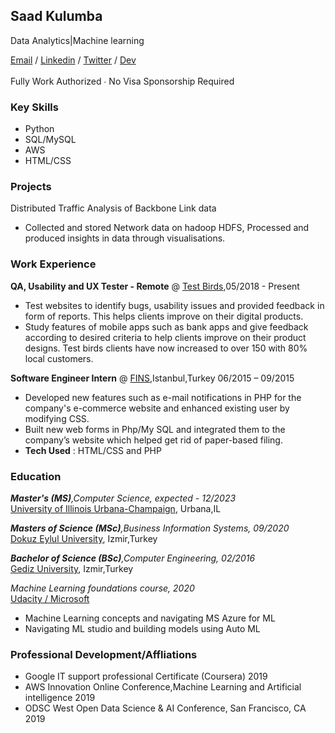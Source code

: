 ## Saad Kulumba
Data Analytics|Machine learning  

[Email](mailto:skulumba@outlook.com) / [Linkedin](https://www.linkedin.com/in/kulzsadz/) / [Twitter](https://twitter.com/skulsoft) / [Dev](https://dev.to/skulumba)</br>   
Fully Work Authorized ∙ No Visa Sponsorship Required<br/>

### Key Skills
- Python
- SQL/MySQL
- AWS
- HTML/CSS

### Projects
Distributed Traffic Analysis of Backbone Link data 
- Collected and stored Network data on hadoop HDFS, Processed and produced insights in data through visualisations.

### Work Experience
**QA, Usability and UX Tester - Remote** @ [Test Birds](https://www.testbirds.com/),05/2018 - Present                                                                         
- Test websites to identify bugs, usability issues and provided feedback in form of reports. This helps clients improve on their digital products.
- Study features of mobile apps such as bank apps and give feedback according to desired criteria to help clients improve on their product designs. Test birds clients have now increased to over 150 with 80% local customers.

**Software Engineer Intern**  @ [FINS](https://www.fins.com.tr/Default.asp),Istanbul,Turkey 06/2015 – 09/2015                                                                         
- Developed new features such as e-mail notifications in PHP for the company's e-commerce website and enhanced existing user by modifying CSS.
- Built new web forms in Php/My SQL and integrated them to the company’s website which helped get rid of paper-based filing.
- **Tech Used** : HTML/CSS and PHP

### Education

**_Master's (MS)_**_,Computer Science, expected - 12/2023_</br>
[University of Illinois Urbana-Champaign](https://grainger.illinois.edu/), Urbana,IL</br>

**_Masters of Science (MSc)_**_,Business Information Systems, 09/2020_</br>
[Dokuz Eylul University](https://debis.deu.edu.tr/ders-katalog/2019-2020/eng/bolum_9663_eng.html), Izmir,Turkey</br> 

**_Bachelor of Science (BSc)_**_,Computer Engineering, 02/2016_</br>
[Gediz University](https://en.wikipedia.org/wiki/Gediz_University), Izmir,Turkey</br>  

_Machine Learning foundations course, 2020_</br>
[Udacity / Microsoft](https://www.udacity.com/course/machine-learning-engineer-for-microsoft-azure-nanodegree--nd00333)</br>    
 - Machine Learning concepts and navigating MS Azure for ML
 - Navigating ML studio and building models using Auto ML
 
### Professional Development/Affliations
- Google IT support professional Certificate (Coursera) 2019 
- AWS Innovation Online Conference,Machine Learning and Artificial intelligence 2019 
- ODSC West Open Data Science & AI Conference, San Francisco, CA 2019 



